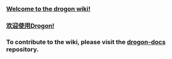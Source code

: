 ### [Welcome to the drogon wiki!](ENG-01-Overview)

### [欢迎使用Drogon!](CHN-01-概述)

### To contribute to the wiki, please visit the [drogon-docs](https://github.com/an-tao/drogon-docs) repository.
